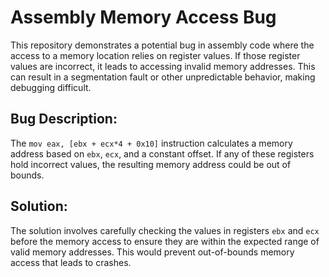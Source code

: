 # Assembly Memory Access Bug

This repository demonstrates a potential bug in assembly code where the access to a memory location relies on register values.  If those register values are incorrect, it leads to accessing invalid memory addresses. This can result in a segmentation fault or other unpredictable behavior, making debugging difficult.

## Bug Description:
The `mov eax, [ebx + ecx*4 + 0x10]` instruction calculates a memory address based on `ebx`, `ecx`, and a constant offset. If any of these registers hold incorrect values, the resulting memory address could be out of bounds.

## Solution:
The solution involves carefully checking the values in registers `ebx` and `ecx` before the memory access to ensure they are within the expected range of valid memory addresses. This would prevent out-of-bounds memory access that leads to crashes.